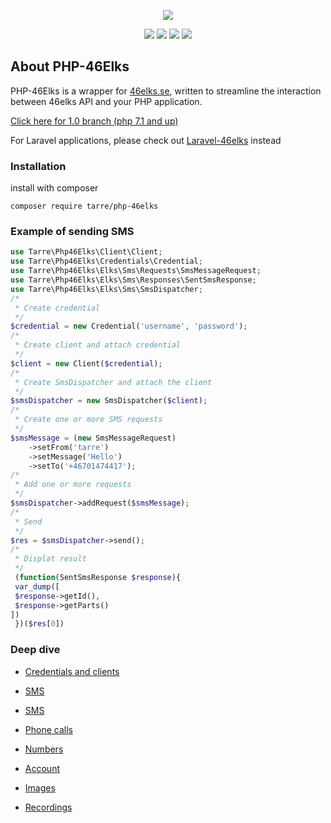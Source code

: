 <p align="center"><img src="https://i.imgur.com/HW22gy9.png"></p>

<p align="center">
<a href="https://circleci.com/gh/tarreislam/php-46elks/tree/master"><img src="https://img.shields.io/circleci/build/github/tarreislam/php-46elks?style=flat-square"></a>
<a href="https://packagist.org/packages/tarre/php-46elks"><img src="https://img.shields.io/packagist/php-v/tarre/php-46elks?style=flat-square"></a>
<a href="https://packagist.org/packages/tarre/php-46elks"><img src="https://img.shields.io/packagist/v/tarre/php-46elks?style=flat-square"></a>
<a href="https://packagist.org/packages/tarre/php-46elks"><img src="https://img.shields.io/packagist/l/tarre/php-46elks?style=flat-square"></a>
</p>

## About PHP-46Elks

PHP-46Elks is a wrapper for [46elks.se](46elks.se), written to streamline the interaction between 46elks API and your
PHP application.

[Click here for 1.0 branch (php 7.1 and up)](https://github.com/tarreislam/php-46elks/tree/1.x)

For Laravel applications, please check out [Laravel-46elks](https://github.com/tarreislam/laravel-46elks) instead

### Installation

install with composer

```
composer require tarre/php-46elks
```

### Example of sending SMS

```php
use Tarre\Php46Elks\Client\Client;
use Tarre\Php46Elks\Credentials\Credential;
use Tarre\Php46Elks\Elks\Sms\Requests\SmsMessageRequest;
use Tarre\Php46Elks\Elks\Sms\Responses\SentSmsResponse;
use Tarre\Php46Elks\Elks\Sms\SmsDispatcher;
/*
 * Create credential
 */
$credential = new Credential('username', 'password');
/*
 * Create client and attach credential
 */
$client = new Client($credential);
/*
 * Create SmsDispatcher and attach the client
 */
$smsDispatcher = new SmsDispatcher($client);
/*
 * Create one or more SMS requests
 */
$smsMessage = (new SmsMessageRequest)
    ->setFrom('tarre')
    ->setMessage('Hello')
    ->setTo('+46701474417');
/*
 * Add one or more requests
 */
$smsDispatcher->addRequest($smsMessage);
/*
 * Send
 */
$res = $smsDispatcher->send();
/*
 * Displat result
 */
 (function(SentSmsResponse $response){
 var_dump([
 $response->getId(),
 $response->getParts()
])
 })($res[0])
```

### Deep dive

* [Credentials and clients](docs/creds-n-clients.md)
* [SMS](docs/sms.md)
* [SMS](docs/mms.md)


* [Phone calls](docs/call.md)
* [Numbers](docs/number.md)
* [Account](docs/account.md)
* [Images](docs/image.md)
* [Recordings](docs/recording.md)

